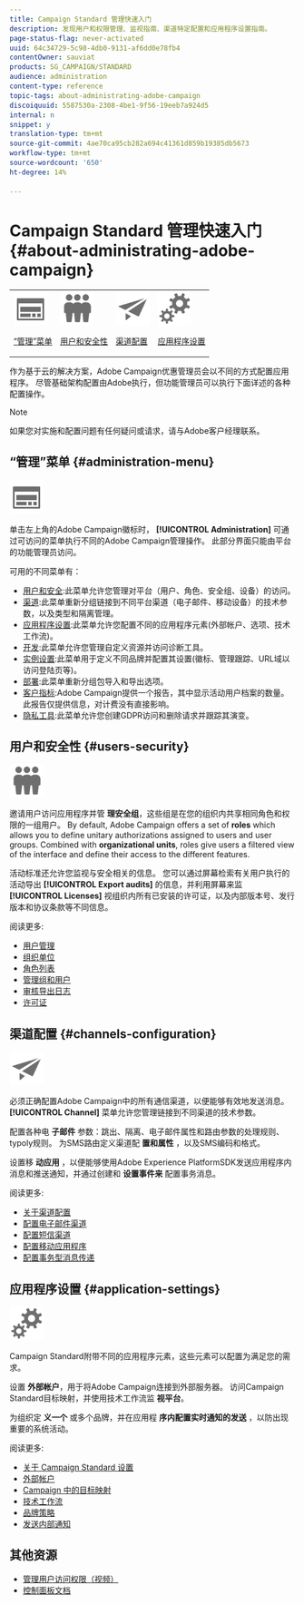 ```yaml
---
title: Campaign Standard 管理快速入门
description: 发现用户和权限管理、监视指南、渠道特定配置和应用程序设置指南。
page-status-flag: never-activated
uuid: 64c34729-5c98-4db0-9131-af6dd0e78fb4
contentOwner: sauviat
products: SG_CAMPAIGN/STANDARD
audience: administration
content-type: reference
topic-tags: about-administrating-adobe-campaign
discoiquuid: 5587530a-2308-4be1-9f56-19eeb7a924d5
internal: n
snippet: y
translation-type: tm+mt
source-git-commit: 4ae70ca95cb282a694c41361d859b19385db5673
workflow-type: tm+mt
source-wordcount: '650'
ht-degree: 14%

---
```



# Campaign Standard 管理快速入门 {#about-administrating-adobe-campaign}

<table>
<tr><td><img src="assets/do-not-localize/icon_menu.svg" width="60px"><p><a href="#administration-menu">“管理”菜单</a></p></td>
<td><img src="assets/do-not-localize/icon_users.svg" width="60px"><p><a href="#users-security">用户和安全性</a></p></td>
<td><img src="assets/do-not-localize/icon_channels.svg" width="60px"><p><a href="#channels-configuration">渠道配置</a></p></td>
<td><img src="assets/do-not-localize/icon_settings.svg" width="60px"><p><a href="#application-settings">应用程序设置</a></p></td></tr>
</table>

作为基于云的解决方案，Adobe Campaign优惠管理员会以不同的方式配置应用程序。 尽管基础架构配置由Adobe执行，但功能管理员可以执行下面详述的各种配置操作。

>[!NOTE]
>
>如果您对实施和配置问题有任何疑问或请求，请与Adobe客户经理联系。

## “管理”菜单 {#administration-menu}

<img src="assets/do-not-localize/icon_menu.svg" width="60px">

单击左上角的Adobe Campaign徽标时， **[!UICONTROL Administration]** 可通过可访问的菜单执行不同的Adobe Campaign管理操作。 此部分界面只能由平台的功能管理员访问。

可用的不同菜单有：

* [用户和安全](../../administration/using/about-access-management.md):此菜单允许您管理对平台（用户、角色、安全组、设备）的访问。
* [渠道](../../administration/using/about-channel-configuration.md):此菜单重新分组链接到不同平台渠道（电子邮件、移动设备）的技术参数，以及类型和隔离管理。
* [应用程序设置](../../administration/using/external-accounts.md):此菜单允许您配置不同的应用程序元素(外部帐户、选项、技术工作流)。
* [开发](../../developing/using/data-model-concepts.md):此菜单允许您管理自定义资源并访问诊断工具。
* [实例设置](../../administration/using/branding.md):此菜单用于定义不同品牌并配置其设置(徽标、管理跟踪、URL域以访问登陆页等)。
* [部署](../../automating/using/managing-packages.md):此菜单重新分组包导入和导出选项。
* [客户指标](../../audiences/using/active-profiles.md):Adobe Campaign提供一个报告，其中显示活动用户档案的数量。 此报告仅提供信息，对计费没有直接影响。
* [隐私工具](https://docs.campaign.adobe.com/doc/standard/getting_started/cn/ACS_GDPR.html):此菜单允许您创建GDPR访问和删除请求并跟踪其演变。

## 用户和安全性 {#users-security}

<img src="assets/do-not-localize/icon_users.svg"  width="60px">

邀请用户访问应用程序并管 **理安全组**，这些组是在您的组织内共享相同角色和权限的一组用户。 By default, Adobe Campaign offers a set of **roles** which allows you to define unitary authorizations assigned to users and user groups. Combined with **organizational units**, roles give users a filtered view of the interface and define their access to the different features.

活动标准还允许您监视与安全相关的信息。 您可以通过屏幕检索有关用户执行的活动导出 **[!UICONTROL Export audits]** 的信息，并利用屏幕来监 **[!UICONTROL Licenses]** 视组织内所有已安装的许可证，以及内部版本号、发行版本和协议条款等不同信息。

阅读更多:

* [用户管理](../../administration/using/users-management.md)
* [组织单位](../../administration/using/organizational-units.md)
* [角色列表](../../administration/using/list-of-roles.md)
* [管理组和用户](../../administration/using/managing-groups-and-users.md)
* [审核导出日志](../../administration/using/auditing-export-logs.md)
* [许可证](../../administration/using/licenses.md)

## 渠道配置 {#channels-configuration}

<img src="assets/do-not-localize/icon_channels.svg" width="60px">

必须正确配置Adobe Campaign中的所有通信渠道，以便能够有效地发送消息。 **[!UICONTROL Channel]** 菜单允许您管理链接到不同渠道的技术参数。

配置各种电 **子邮件** 参数：跳出、隔离、电子邮件属性和路由参数的处理规则、typoly规则。 为SMS路由定义渠道配 **置和属性** ，以及SMS编码和格式。

设置移 **动应用** ，以便能够使用Adobe Experience PlatformSDK发送应用程序内消息和推送通知，并通过创建和 **设置事件来** 配置事务消息。

阅读更多:

* [关于渠道配置](../../administration/using/about-channel-configuration.md)
* [配置电子邮件渠道](../../administration/using/configuring-email-channel.md)
* [配置短信渠道](../../administration/using/configuring-sms-channel.md)
* [配置移动应用程序](../../administration/using/configuring-a-mobile-application.md)
* [配置事务型消息传递](../../administration/using/configuring-transactional-messaging.md)

## 应用程序设置 {#application-settings}

<img src="assets/do-not-localize/icon_settings.svg" width="60px">

Campaign Standard附带不同的应用程序元素，这些元素可以配置为满足您的需求。

设置 **外部帐户**，用于将Adobe Campaign连接到外部服务器。 访问Campaign Standard目标映射，并使用技术工作流监 **视平台**。

为组织定 **义一个** 或多个品牌，并在应用程 **序内配置实时通知的发送** ，以防出现重要的系统活动。

阅读更多:

* [关于 Campaign Standard 设置](../../administration/using/about-campaign-standard-settings.md)
* [外部帐户](../../administration/using/external-accounts.md)
* [Campaign 中的目标映射](../../administration/using/target-mappings-in-campaign.md)
* [技术工作流](../../administration/using/technical-workflows.md)
* [品牌策略](../../administration/using/branding.md)
* [发送内部通知](../../administration/using/sending-internal-notifications.md)

## 其他资源

* [管理用户访问权限（视频）](https://docs.adobe.com/content/help/en/campaign-standard-learn/tutorials/administrating/managing-user-access-rights.html)
* [控制面板文档](https://docs.adobe.com/content/help/zh-Hans/control-panel/using/control-panel-home.html)
